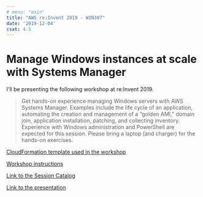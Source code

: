 ```yaml
---
# menu: "main"
title: "AWS re:Invent 2019 - WIN307"
date: '2019-12-04'
csat: 4.5
---
```

# Manage Windows instances at scale with Systems Manager

I'll be presenting the following workshop at re:Invent 2019.

> Get hands-on experience managing Windows servers with AWS Systems Manager. Examples include the life cycle of an application, automating the creation and management of a “golden AMI,” domain join, application installation, patching, and collecting inventory. Experience with Windows administration and PowerShell are expected for this session. Please bring a laptop (and charger) for the hands-on exercises.

[CloudFormation template used in the workshop](WIN307.yaml)

[Workshop instructions](StepByStep.pdf)

[Link to the Session Catalog](https://www.portal.reinvent.awsevents.com/connect/sessionDetail.ww?SESSION_ID=96929&csrftkn=QFIR-3WSL-6X9Z-3MUS-AH16-B776-XBHM-AN7Z)

[Link to the presentation](https://d1.awsstatic.com/events/reinvent/2019/Manage_Windows_instances_at_scale_with_Systems_Manager_WIN307.pdf)